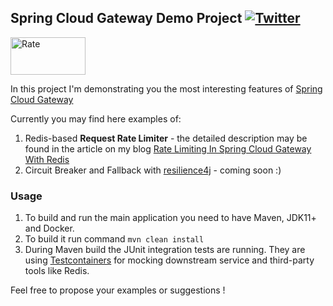 ## Spring Cloud Gateway Demo Project  [![Twitter](https://img.shields.io/twitter/follow/piotr_minkowski.svg?style=social&logo=twitter&label=Follow%20Me)](https://twitter.com/piotr_minkowski)

<img src="https://piotrminkowski.files.wordpress.com/2019/11/rate-limiter-logo.png" title="Rate" width="120" height="60"><br/>

In this project I'm demonstrating you the most interesting features of [Spring Cloud Gateway](https://cloud.spring.io/spring-cloud-gateway/reference/html/)

Currently you may find here examples of: 
1. Redis-based **Request Rate Limiter** - the detailed description may be found in the article on my blog [Rate Limiting In Spring Cloud Gateway With Redis](https://piotrminkowski.wordpress.com/2019/11/15/rate-limiting-in-spring-cloud-gateway-with-redis/)
2. Circuit Breaker and Fallback with [resilience4j](https://resilience4j.readme.io/docs/getting-started) - coming soon :)

### Usage 
1. To build and run the main application you need to have Maven, JDK11+ and Docker.
2. To build it run command `mvn clean install`
3. During Maven build the JUnit integration tests are running. They are using [Testcontainers](https://www.testcontainers.org/) for mocking downstream service and third-party tools like Redis.

Feel free to propose your examples or suggestions !